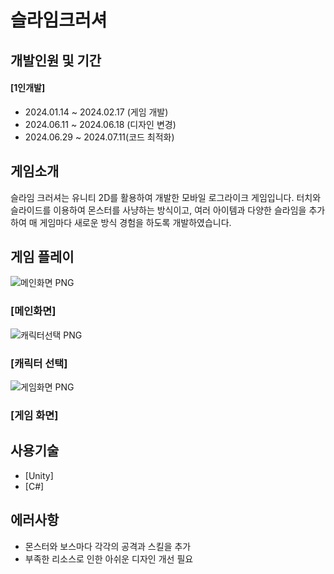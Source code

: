 # 슬라임크러셔

## 개발인원 및 기간
#### [1인개발]
* 2024.01.14 ~ 2024.02.17 (게임 개발)
* 2024.06.11 ~ 2024.06.18 (디자인 변경)
* 2024.06.29 ~ 2024.07.11(코드 최적화)
      
## 게임소개
슬라임 크러셔는 유니티 2D를 활용하여 개발한 모바일 로그라이크 게임입니다.
터치와 슬라이드를 이용하여 몬스터를 사냥하는 방식이고, 여러 아이템과 다양한 슬라임을 추가하여 매 게임마다 새로운 방식 경험을 하도록 개발하였습니다.

## 게임 플레이
![메인화면 PNG](https://github.com/user-attachments/assets/dc4e9446-f5b4-465d-900a-74ee7dc2f6e5)
### [메인화면]
![캐릭터선택 PNG](https://github.com/user-attachments/assets/c35e5aa1-f23a-4296-99b3-063840fa0623)
### [캐릭터 선택]
![게임화면 PNG](https://github.com/user-attachments/assets/b5ec49cc-ee05-4bc8-b9fd-7e2e06813e9f)
### [게임 화면]

## 사용기술
* [Unity]
* [C#]

## 에러사항
* 몬스터와 보스마다 각각의 공격과 스킬을 추가
* 부족한 리소스로 인한 아쉬운 디자인 개선 필요

